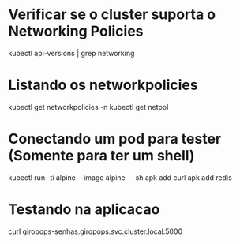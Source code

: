 
# Verificar se o cluster suporta o Networking Policies
kubectl api-versions | grep networking

# Listando os networkpolicies
kubectl get networkpolicies -n <namespace>
kubectl get netpol

# Conectando um pod para tester (Somente para ter um shell)
kubectl run -ti alpine --image alpine -- sh
apk add curl
apk add  redis

# Testando na aplicacao
curl giropops-senhas.giropops.svc.cluster.local:5000